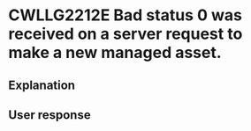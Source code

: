 # CWLLG2212E Bad status 0 was received on a server request to make a new managed asset.

## Explanation

## User response